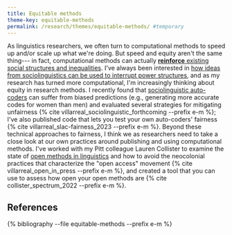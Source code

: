 ```yaml
---
title: Equitable methods
theme-key: equitable-methods
permalink: /research/themes/equitable-methods/ #temporary
---
```


As linguistics researchers, we often turn to computational methods to speed up and/or scale up what we're doing.
But speed and equity aren't the same thing---
in fact, computational methods can actually [**reinforce** existing social structures and inequalities](https://www.pnas.org/doi/10.1073/pnas.1915768117).
I've always been interested in [how ideas from sociolinguistics can be used to interrupt power structures](#critical-socioling), and as my research has turned more computational, I'm increasingly thinking about equity in research methods.
I recently found that [sociolinguistic auto-coders](#SLAC) can suffer from biased predictions (e.g., generating more accurate codes for women than men) and evaluated several strategies for mitigating unfairness {% cite villarreal_sociolinguistic_forthcoming --prefix e-m %};
I've also published code that lets you test your own auto-coders' fairness {% cite villarreal_slac-fairness_2023 --prefix e-m %}.
Beyond these technical approaches to fairness, I think we as researchers need to take a close look at our own practices around publishing and using computational methods.
I've worked with my Pitt colleague Lauren Collister to examine the state of [open methods in linguistics](#open-methods) and how to avoid the neocolonial practices that characterize the "open access" movement {% cite villarreal_open_in_press --prefix e-m %}, and created a tool that you can use to assess how open your open methods are {% cite collister_spectrum_2022 --prefix e-m %}.

References
----------

{% bibliography --file equitable-methods --prefix e-m %}
